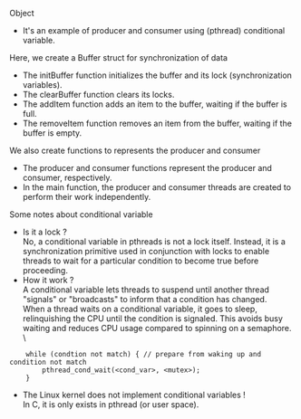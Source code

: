 
Object
- It's an example of producer and consumer using (pthread) conditional variable.

Here, we create a Buffer struct for synchronization of data
- The initBuffer function initializes the buffer and its lock (synchronization variables).
- The clearBuffer function clears its locks.
- The addItem function adds an item to the buffer, waiting if the buffer is full.
- The removeItem function removes an item from the buffer, waiting if the buffer is empty.

We also create functions to represents the producer and consumer
- The producer and consumer functions represent the producer and consumer, respectively.
- In the main function, the producer and consumer threads are created to perform their work independently.

Some notes about conditional variable
- Is it a lock ? \
  No, a conditional variable in pthreads is not a lock itself. Instead, it is a synchronization primitive used in conjunction with locks to enable threads to wait for a particular condition to become true before proceeding.
- How it work ? \
A conditional variable lets threads to suspend until another thread "signals" or "broadcasts" to inform that a condition has changed. \
When a thread waits on a conditional variable, it goes to sleep, relinquishing the CPU until the condition is signaled. This avoids busy waiting and reduces CPU usage compared to spinning on a semaphore. \
```
    while (condtion not match) { // prepare from waking up and condition not match 
        pthread_cond_wait(<cond_var>, <mutex>);
    }
```
- The Linux kernel does not implement conditional variables ! \
  In C, it is only exists in pthread (or user space).

